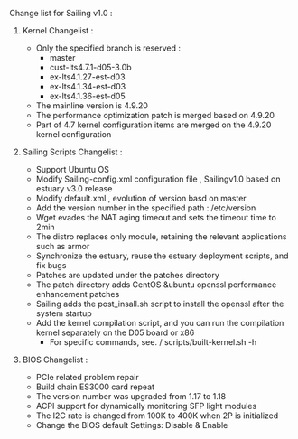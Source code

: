 Change list for Sailing v1.0 :

1. Kernel Changelist :
    - Only the specified branch is reserved :
      - master
      - cust-lts4.7.1-d05-3.0b
      - ex-lts4.1.27-est-d03
      - ex-lts4.1.34-est-d03
      - ex-lts4.1.36-est-d05 
     - The mainline version is 4.9.20
     - The performance optimization patch is merged based on 4.9.20
     - Part of 4.7 kernel configuration items are merged on the 4.9.20 kernel configuration

2. Sailing Scripts Changelist :
    - Support Ubuntu OS
    - Modify Sailing-config.xml configuration file , Sailingv1.0 based on estuary v3.0 release
    - Modify default.xml , evolution of version basd on master
    - Add the version number in the specified path : /etc/version
    - Wget evades the NAT aging timeout and sets the timeout time to 2min
    - The distro replaces only module, retaining the relevant applications such as armor
    - Synchronize the estuary, reuse the estuary deployment scripts, and fix bugs
    - Patches are updated under the patches directory
    - The patch directory adds CentOS &ubuntu openssl performance enhancement patches
    - Sailing adds the post_insall.sh script to install the openssl after the system startup
    - Add the kernel compilation script, and you can run the compilation kernel separately on the D05 board or x86
      - For specific commands, see. / scripts/built-kernel.sh -h

3. BIOS Changelist :
    - PCIe related problem repair
    - Build chain ES3000 card repeat
    - The version number was upgraded from 1.17 to 1.18
    - ACPI support for dynamically monitoring SFP light modules
    - The I2C rate is changed from 100K to 400K when 2P is initialized
    - Change the BIOS default Settings:  <Die Interleaving> Disable & <ECC Support> Enable

